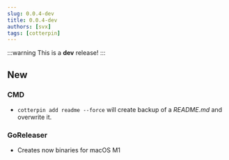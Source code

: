 ```yaml
---
slug: 0.0.4-dev
title: 0.0.4-dev
authors: [svx]
tags: [cotterpin]
---
```


:::warning
This is a **dev** release!
:::

## New

### CMD

- `cotterpin add readme --force` will create backup of a *README.md* and overwrite it.

### GoReleaser

- Creates now binaries for macOS M1